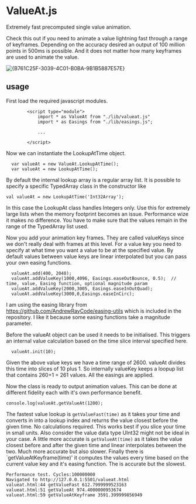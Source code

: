# ValueAt.js

Extremely fast precomputed single value animation.

Check this out if you need to animate a value lightning fast through a range of keyframes.
Depending on the accuracy desired an output of 100 million points in 500ms is possible.
And it does not matter how many keyframes are used to animate the value.

![{B761C25F-3039-4C01-B0BA-9B1B5887E57E}](https://github.com/user-attachments/assets/bf081ad8-f117-4afa-9a5d-026c9b749ae4)

##  usage

First load the required javascript modules.

```
        <script type="module">
            import * as ValueAt from "./lib/valueat.js"
            import * as Easings from "./lib/easings.js";

            ...

        </script>
```

Now we can instantiate the LookupAtTime object.

```
  var valueAt = new ValueAt.LookupAtTime();
  var valueAt = new LookupAtTime();
```

By default the internal lookup array is a regular array list. It is possible to specify
a specific TypedArray class in the constructor like

```
val valueAt = new LookupAtTime('Int32Array');
```

In this case the LookupAt class handles Integers only. Use this for extremely large lists when the memory footprint becomes an issue.
Performance wize it makes no difference. You have to make sure that the values remain in the range of the TypedArray list used.

Now you add your animation key frames. They are called valueKeys since we don't really deal with frames at this level.
For a value key you need to specify at what time you want a value to be at the specified value.
By default values between value keys are linear interpolated but you can pass your own easing functions.

```
  valueAt.add(400, 2048);
  valueAt.addValueKey(1000,4096, Easings.easeOutBounce, 0.5);  // time, value, Easing function, optional magnitude param
  valueAt.addValueKey(2000,3005, Easings.easeInOutQuad);
  valueAt.addValueKey(3000,0,Easings.easeInCirc);
```

I am using the easing library from https://github.com/AndrewRayCode/easing-utils which is included in the repository.
I like it because some easing functions take a magnitude parameter.

Before the valueAt object can be used it needs to be initialised. This triggers an internal value calculation based on the time slice interval specified here.

```
  valueAt.init(10);
```

Given the above value keys we have a time range of 2600. valueAt divides this time into slices of 10 plus 1.
So internally valueKey keeps a loopup list that contains 260+1 = 261 values. All the easings are applied.

Now the class is ready to output animation values. This can be done at different fidelity each with it's own performance benefit.

```
console.log(valueAt.getValueAt(1200);
```

The fastest value lookup is `getValueFast(time)` as it takes your time and converts in into a lookup index and returns the value closest before the given time. No calculations required.
This works best if you slice your time in small units. Also consider the value data type UInt32 might not be ideal in your case.
A little more accurate is `getValueAt(time)` as it takes the value closest before and after the given time and linear interpolates between the two. Much more accurate but also slower.
Finally there is `getValueAtKeyframe(time)' it computes the values every time based on the current value key and it's easing function. The is accurate but the slowest.

```
Performance test. Cycles:100000000
Navigated to http://127.0.0.1:5501/valueat.html
valueat.html:44 getValueFast 612.7999999523163
valueat.html:51 getValueAt 974.4000000953674
valueat.html:59 getValueAtKeyframe 3591.399999856949
```
